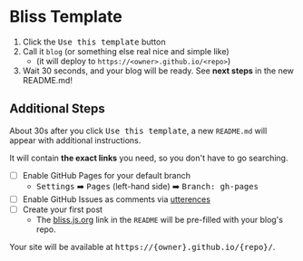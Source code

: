 # Bliss Template

[bliss]: https://bliss.js.org

<!--
  TODO
  image of what blog will look like
-->

1. Click the <kbd>Use this template</kbd> button
2. Call it `blog` (or something else real nice and simple like)
   - (it will deploy to `https://<owner>.github.io/<repo>`)
3. Wait 30 seconds, and your blog will be ready. See **next steps** in the new
   README.md!

## Additional Steps

About 30s after you click <kbd>Use this template</kbd>, a new `README.md` will
appear with additional instructions.

It will contain **the exact links** you need, so you don't have to go searching.

- [ ] Enable GitHub Pages for your default branch
  - <kbd>Settings</kbd> ➡️ <kbd>Pages</kbd> (left-hand side) ➡️ <kbd>Branch:
    gh-pages</kbd>
- [ ] Enable GitHub Issues as comments via [utterences](https://utterenc.es)
- [ ] Create your first post
  - The [bliss.js.org][bliss] link in the `README` will be pre-filled with your
    blog's repo.

Your site will be available at <kbd>https://{owner}.github.io/{repo}/</kbd>.
